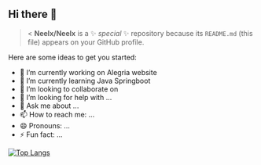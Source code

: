 ## Hi there 👋

><
**Neelx/Neelx** is a ✨ _special_ ✨ repository because its `README.md` (this file) appears on your GitHub profile.

Here are some ideas to get you started:

- 🔭 I’m currently working on Alegria website
- 🌱 I’m currently learning Java Springboot
- 👯 I’m looking to collaborate on 
- 🤔 I’m looking for help with ...
- 💬 Ask me about ...
- 📫 How to reach me: ...
- 😄 Pronouns: ...
- ⚡ Fun fact: ...
>

[![Top Langs](https://github-readme-stats.vercel.app/api/top-langs/?username=Neelx)](https://github.com/Neelx/github-readme-stats)
